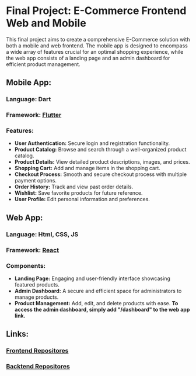 # Final Project: E-Commerce Frontend Web and Mobile

This final project aims to create a comprehensive E-Commerce solution with both a mobile and web frontend. The mobile app is designed to encompass a wide array of features crucial for an optimal shopping experience, while the web app consists of a landing page and an admin dashboard for efficient product management.

## Mobile App:
### Language: Dart
### Framework: [Flutter](https://flutter.dev/)

### Features:

- **User Authentication:** Secure login and registration functionality.
- **Product Catalog:** Browse and search through a well-organized product catalog.
- **Product Details:** View detailed product descriptions, images, and prices.
- **Shopping Cart:** Add and manage items in the shopping cart.
- **Checkout Process:** Smooth and secure checkout process with multiple payment options.
- **Order History:** Track and view past order details.
- **Wishlist:** Save favorite products for future reference.
- **User Profile:** Edit personal information and preferences.

## Web App:
### Language: Html, CSS, JS
### Framework: [React](https://react.dev/)

### Components:

- **Landing Page:** Engaging and user-friendly interface showcasing featured products.
- **Admin Dashboard:** A secure and efficient space for administrators to manage products.
- **Product Management:** Add, edit, and delete products with ease.
**To access the admin dashboard, simply add "/dashboard" to the web app link.**

## Links:
### [Frontend Repositores](https://github.com/nyvee/frontend-project)
### [Backtend Repositores](https://github.com/Ardikaas/backend-project)
